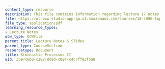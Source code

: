 ```yaml
---
content_type: resource
description: This file contains information regarding lecture 17 notes.
file: https://ol-ocw-studio-app-qa.s3.amazonaws.com/courses/18-s096-topics-in-mathematics-with-applications-in-finance-fall-2013/3b97c6b0c282dd9dc024c4c7ffe3fba8_MIT18_S096F13_lecnote17.pdf
file_type: application/pdf
learning_resource_types:
- Lecture Notes
ocw_type: OCWFile
parent_title: Lecture Notes & Slides
parent_type: CourseSection
resourcetype: Document
title: Stochastic Processes II
uid: 3b97c6b0-c282-dd9d-c024-c4c7ffe3fba8
---
```


